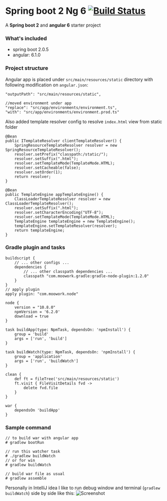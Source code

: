 # Spring boot 2 Ng 6 [![Build Status](https://travis-ci.org/mamunsrdr/spboot2ng.svg?branch=master)](https://travis-ci.org/mamunsrdr/spboot2ng)
A **Spring boot 2** and **angular 6** starter project<br>

### What's included
* spring boot 2.0.5
* angular: 6.1.0

### Project structure
Angular app is placed under `src/main/resources/static` directory with following modification on `angular.json`:
```
"outputPath": "src/main/resources/static",

//moved environment under app
"replace": "src/app/environments/environment.ts",
"with": "src/app/environments/environment.prod.ts"
```
Also added template resolver config to resolve `index.html` view from static folder
```
@Bean
public ITemplateResolver clientTemplateResolver() {
    SpringResourceTemplateResolver resolver = new SpringResourceTemplateResolver();
    resolver.setPrefix("classpath:/static/");
    resolver.setSuffix(".html");
    resolver.setTemplateMode(TemplateMode.HTML);
    resolver.setCacheable(false);
    resolver.setOrder(1);
    return resolver;
}

@Bean
public TemplateEngine appTemplateEngine() {
    ClassLoaderTemplateResolver resolver = new ClassLoaderTemplateResolver();
    resolver.setSuffix(".html");
    resolver.setCharacterEncoding("UTF-8");
    resolver.setTemplateMode(TemplateMode.HTML);
    TemplateEngine templateEngine = new TemplateEngine();
    templateEngine.setTemplateResolver(resolver);
    return templateEngine;
}
```

### Gradle plugin and tasks
```
buildscript {
    // ... other configs ...
    dependencies {
        // ... other classpath dependencies ...
        classpath "com.moowork.gradle:gradle-node-plugin:1.2.0"
    }
}
// apply plugin
apply plugin: "com.moowork.node"
```
```
node {
    version = "10.8.0"
    npmVersion = '6.2.0'
    download = true
}

task buildApp(type: NpmTask, dependsOn: 'npmInstall') {
    group = 'build'
    args = ['run', 'build']
}

task buildWatch(type: NpmTask, dependsOn: 'npmInstall') {
    group = 'application'
    args = ['run', 'buildWatch']
}

clean {
    def ft = fileTree('src/main/resources/static')
    ft.visit { FileVisitDetails fvd ->
        delete fvd.file
    }
}

war {
    dependsOn 'buildApp'
}

```


### Sample command
```
// to build war with angular app
# gradlew bootRun

// run this watcher task
# ./gradlew buildWatch
// or for win
# gradlew buildWatch

// build war file as usual
# gradlew assemble
```
Personally in IntelliJ idea I like to run debug window and terminal (`gradlew buildWatch`) side by side like this:
![Screenshot](https://i.imgur.com/mKwBdef.png)
